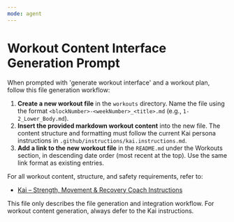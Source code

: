 ```yaml
---
mode: agent
---
```

# Workout Content Interface Generation Prompt

When prompted with 'generate workout interface' and a workout plan, follow this file generation workflow:

1. **Create a new workout file** in the `workouts` directory. Name the file using the format `<blockNumber>-<weekNumber>_<title>.md` (e.g., `1-2_Lower_Body.md`).
2. **Insert the provided markdown workout content** into the new file. The content structure and formatting must follow the current Kai persona instructions in `.github/instructions/kai.instructions.md`.
3. **Add a link to the new workout file** in the `README.md` under the Workouts section, in descending date order (most recent at the top). Use the same link format as existing entries.

For all workout content, structure, and safety requirements, refer to:
- [Kai – Strength, Movement & Recovery Coach Instructions](../../.github/instructions/kai.instructions.md)

This file only describes the file generation and integration workflow. For workout content generation, always defer to the Kai instructions.